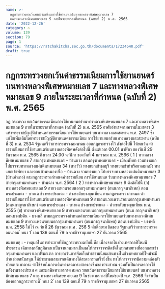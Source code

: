```yaml
---
name: >-
  กฎกระทรวงยกเว้นค่าธรรมเนียมการใช้ยานยนตร์บนทางหลวงพิเศษหมายเลข 7
  และทางหลวงพิเศษหมายเลข 9 ภายในระยะเวลาที่กำหนด (ฉบับที่ 2) พ.ศ. 2565
date: '2022-12-26'
category: ก
volume: 139
section: 79
page: 1
source: 'https://ratchakitcha.soc.go.th/documents/17234640.pdf'
draft: true
---
```


# กฎกระทรวงยกเว้นค่าธรรมเนียมการใช้ยานยนตร์บนทางหลวงพิเศษหมายเลข 7 และทางหลวงพิเศษหมายเลข 9 ภายในระยะเวลาที่กำหนด (ฉบับที่ 2) พ.ศ. 2565

กฎ กระทรวง ยกเว้นค่าธรรมเนียมการใช้ยานยนตร์บนทางหลวงพิเศษหมายเลข 7 และทางหลวงพิเศษหมายเลข 9 ภายในระยะเวลาที่กาหนด (ฉบับที่ 2) พ.ศ. 2565 อาศัยอำนาจตามความในมาตรา 3 แห่งพระราชบัญญัติกำหนดค่าธรรมเนียมการใช้ยานยนตร์ บนทางหลวงและสะพาน พ.ศ. 2497 ซึ่งแก้ไขเพิ่มเติมโดยพระราชบัญญัติกาหนดค่าธรรมเนียม การใช้ยานยนตร์บนทางหลวงและสะพาน (ฉบับที่ 3) พ.ศ. 2534 รัฐมนตรีว่าการกระทรวงคมนาคม ออกกฎกระทรวงไว้ ดังต่อไปนี้ ให้ยกเว้น ค่าธรรมเนียมการใช้ยานยนตร์บนทางหลวงพิเศษดังต่อไปนี้ ตั้งแต่เวลา 00.01 นาฬิกา ของวันที่ 29 ธันวาคม พ.ศ. 2565 ถึงเวลา 24.00 นาฬิกา ของวันที่ 4 มกราคม พ.ศ. 2566 ( 1 ) ทางหลวงพิเศษหมายเลข 7 สายกรุงเทพมหานคร - บ้านฉาง ตอนกรุงเทพมหานคร - เมืองพัทยา รวมทางแยกไปบรรจบทางหลวงแผ่นดินหมายเลข 34 (บางวัว) ทางแยกเข้าชลบุรี ทางแยกเข้าท่าเรือแหลมฉบัง ทางแยกเข้าพัทยา และตอนบ้านหนองปรือ - บ้านฉาง รวมทางแยก ไปบรรจบทางหลวงแผ่นดินหมายเลข 3 (บ้านอำเภอ) ตามกฎกระทรวงกำหนดค่าธรรมเนียม การใช้ยานยนต ร์บนทางหลวงพิเศษหมายเลข 7 สายกรุงเทพมหานคร - บ้านฉาง พ.ศ. 2564 ( 2 ) ทางหลวงพิเศษหมายเลข 9 ดังต่อไปนี้ (ก) ทางหลวงพิเศษหมายเลข 9 สายวงแหวนรอบนอกกรุงเทพมหานคร (ถนนกาญจนาภิเษก) ตอนพระประแดง - บางแค ช่วงพระประแดง - ต่างระดับบางขุนเทียน ตามกฎกระทรวงกาหนด ค่าธรรมเนียมการใช้ยานยนตร์บนทางหลวงพิเศษหมายเลข 9 สายถนนวงแหวนรอบนอกกรุงเทพมหานคร (ถนนกาญจนาภิเษก) ตอนพระประแดง - บางแค ช่วงพระประแดง - ต่างระดับบางขุนเทียน พ.ศ. 2555 (ข) ทางหลวงพิเศษหมายเลข 9 สายวงแหวนรอบนอกกรุงเทพมหานคร (ถนน กาญจนาภิเษก) ตอนบางปะอิน - บางพลี ตามกฎกระทรวงกำหนดค่าธรรมเนียมการใช้ยานยนตร์บนทางหลวงพิเศษหมายเลข 9 สายวงแหวนรอบนอกกรุงเทพมหานคร (ถนนกาญจนาภิเษก) ตอนบางปะอิน - บางพลี พ.ศ. 2558 ให้ไว้ ณ วันที่ 26 ธันวาคม พ.ศ . 256 5 ศักดิ์สยาม ชิดชอบ รัฐมนตรีว่าการกระทรวงคมนาคม ้ หนา 1 ่ เลม 139 ตอนที่ 79 ก ราชกิจจานุเบกษา 27 ธันวาคม 2565

หมายเหตุ : - เหตุผลในการประกาศใช้กฎกระทรวงฉบับนี้ คือ เนื่องจากในช่วงเทศกาลปีใหม่มีประชาชน เดินทางกลับภูมิลาเนาเป็นจานวนมากเป็นผลให้การจราจรติดขัดในทุกสายทางที่ออกและเข้ากรุงเทพมหานคร และปริมณฑล การยกเว้นการจัดเก็บค่าธรรมเนียมผ่านทางในช่วงเทศกาลปีใหม่จะมีส่วนช่วยสนับสนุน ให้ประชาชนสามารถเดินทางได้สะดวกรวดเร็วยิ่งขึ้น ทาให้การจราจรมีความคล่องตัว ช่วยแบ่งเบาภาระ ค่าใช้จ่ายในการเดินทางลดภาระค่าครองชีพของประชาชน รวมทั้งเป็นการลดการใช้พลังงานของประเท ศ และมลพิษทางอากาศ สมคว รยกเว้นค่าธรรมเนียมการใช้ยานยนตร์ บนทางหลวงพิเศษหมายเลข 7 และ ทางหลวงพิเศษหมายเลข 9 ในช่วงเทศกาลปีใหม่ของปี พ.ศ. 2566 จึงจำเป็นต้องออกกฎกระทรวงนี้ ้ หนา 2 ่ เลม 139 ตอนที่ 79 ก ราชกิจจานุเบกษา 27 ธันวาคม 2565

